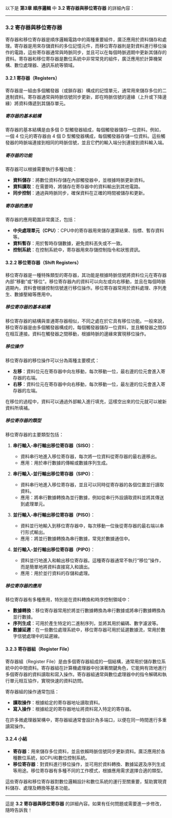 以下是 **第3章 順序邏輯** 中 **3.2 寄存器與移位寄存器** 的詳細內容：

---

### 3.2 寄存器與移位寄存器

寄存器和移位寄存器是順序邏輯電路中的兩種重要組件，廣泛應用於資料儲存和處理。寄存器是用來存儲資料的多位記憶元件，而移位寄存器則是對資料進行移位操作的電路，這些寄存器通常與時脈同步，並且可以在每個時脈週期中更新其儲存的資料。寄存器和移位寄存器是數位系統中非常常見的組件，廣泛應用於計算機架構、數位處理器、通訊系統等領域。

#### 3.2.1 寄存器（Registers）

寄存器是一組由多個觸發器（或鎖存器）構成的記憶單元，通常用來儲存多位的二進制資料。寄存器通常與時脈信號同步更新，即在時脈信號的邊緣（上升或下降邊緣）將資料傳遞到其儲存單元。

##### 寄存器的基本結構
寄存器的基本結構是由多個 D 型觸發器組成，每個觸發器儲存一位資料。例如，一個 4 位元的寄存器由 4 個 D 型觸發器構成，每個觸發器存儲一位資料。這些觸發器的時脈端連接到相同的時脈信號，並且它們的輸入端分別連接到資料輸入端。

##### 寄存器的功能
寄存器可以根據需要執行多種功能：
- **資料儲存**：將數位資料存儲在內部觸發器中，並根據時脈更新資料。
- **資料讀取**：在需要時，將儲存在寄存器中的資料輸出到其他電路。
- **同步控制**：通過與時脈同步，確保資料在正確的時間被儲存和更新。

##### 寄存器的應用
寄存器的應用範圍非常廣泛，包括：
- **中央處理單元（CPU）**：CPU中的寄存器用來儲存運算結果、指標、暫存資料等。
- **資料暫存**：用於暫時存儲數據，避免資料丟失或不一致。
- **控制系統**：在控制系統中，寄存器用來存儲控制指令和狀態資訊。

#### 3.2.2 移位寄存器（Shift Registers）

移位寄存器是一種特殊類型的寄存器，其功能是根據時脈信號將資料位元在寄存器內部“移動”或“移位”。移位寄存器內的資料可以向左或向右移動，並且在每個時脈週期內，資料會根據控制信號進行移位操作。移位寄存器常用於資料處理、序列產生、數據壓縮等應用中。

##### 移位寄存器的基本結構
移位寄存器的結構與普通寄存器相似，不同之處在於它具有移位功能。一般來說，移位寄存器是由多個觸發器構成的，每個觸發器儲存一位資料，並且觸發器之間存在相互連接。資料在觸發器之間移動，根據時脈的邊緣來實現移位操作。

##### 移位操作
移位寄存器的移位操作可以分為兩種主要模式：
- **左移**：資料位元在寄存器中向左移動，每次移動一位，最右邊的位元會進入寄存器的右端。
- **右移**：資料位元在寄存器中向右移動，每次移動一位，最左邊的位元會進入寄存器的左端。

在移位的過程中，資料可以通過外部輸入進行填充，這樣空出來的位元就可以被新資料所填補。

##### 移位寄存器的類型
移位寄存器的主要類型包括：
1. **串行輸入-串行輸出移位寄存器（SISO）**：
   - 資料串行地進入移位寄存器，每次將一位資料從寄存器的最右邊移出。
   - 應用：用於串行數據的傳輸或數據序列生成。

2. **串行輸入-並行輸出移位寄存器（SIPO）**：
   - 資料串行地進入移位寄存器，並且可以同時從寄存器的各個位置並行讀取資料。
   - 應用：將串行數據轉換為並行數據，例如從串行外設讀取資料並將其傳送到處理單元。

3. **並行輸入-串行輸出移位寄存器（PISO）**：
   - 資料並行地輸入到移位寄存器中，每次移動一位後從寄存器的最右端以串行形式輸出。
   - 應用：將並行數據轉換為串行數據，常見於數據通信中。

4. **並行輸入-並行輸出移位寄存器（PIPO）**：
   - 資料並行地進入和輸出移位寄存器。這種寄存器通常不執行“移位”操作，而是簡單地將資料直接寫入和讀出。
   - 應用：用於並行資料的存儲和處理。

##### 移位寄存器的應用
移位寄存器有多種應用，特別是在資料轉換和時序控制領域中：
- **數據轉換**：移位寄存器常用於將並行數據轉換為串行數據或將串行數據轉換為並行數據。
- **序列生成**：可用於產生特定的二進制序列，並將其用於編碼、數字濾波等。
- **數據延遲**：在一些數位處理系統中，移位寄存器可用於延遲數據流，常用於數字信號處理中的延遲線。

#### 3.2.3 寄存器組（Register File）

寄存器組（Register File）是由多個寄存器組成的一個結構，通常用於儲存數位系統中的中間資料。寄存器組在計算機處理器中扮演著關鍵角色，它能夠有效地進行多個寄存器的資料讀取和寫入操作。寄存器組通常與數位處理器中的指令解碼和執行單元相互協作，實現快速的資料訪問。

寄存器組的操作通常包括：
- **讀取操作**：根據給定的寄存器地址讀取資料。
- **寫入操作**：根據給定的寄存器地址將資料寫入特定的寄存器。

在許多微處理器架構中，寄存器組通常會設計為多端口，以便在同一時間進行多重讀寫操作。

#### 3.2.4 小結

- **寄存器**：用來儲存多位資料，並且依賴時脈信號同步更新資料。廣泛應用於各種數位系統，如CPU和數位控制系統。
- **移位寄存器**：對資料進行移位操作，並可用於資料轉換、數據延遲及序列生成等用途。移位寄存器有多種不同的工作模式，根據應用需求選擇合適的類型。

這些寄存器和移位寄存器對數位邏輯設計和數位系統的運行至關重要，幫助實現資料儲存、處理及轉換等基本功能。

---

這是 **3.2 寄存器與移位寄存器** 的詳細內容。如果有任何問題或需要進一步修改，隨時告訴我！